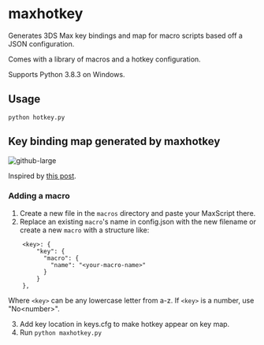 # maxhotkey
Generates 3DS Max key bindings and map for macro scripts based off a JSON configuration.

Comes with a library of macros and a hotkey configuration.

Supports Python 3.8.3 on Windows.

## Usage
```python hotkey.py```

## Key binding map generated by maxhotkey
![github-large](https://github.com/tavor/maxhotkey/blob/master/keyboard-layout.png?raw=true)

Inspired by [this post](https://polycount.com/discussion/82907/3ds-max-keyboard-shortcuts).
### Adding a macro
1. Create a new file in the `macros` directory and paste your MaxScript there.
2. Replace an existing `macro`'s name in config.json with the new filename or create a new `macro` with a structure like:
```    
    <key>: {
        "key": {
          "macro": {
            "name": "<your-macro-name>"
          }
        }
    },
```
 Where `<key>` can be any lowercase letter from a-z. If `<key>` is a number, use "No\<number>".

3. Add key location in keys.cfg to make hotkey appear on key map.
4. Run `python maxhotkey.py`

